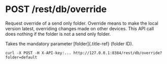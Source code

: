 POST /rest/db/override
======================

Request override of a send only folder. Override means to make the local
version latest, overriding changes made on other devices. This API call
does nothing if the folder is not a send only folder.

Takes the mandatory parameter [folder]{.title-ref} (folder ID).

``` {.sourceCode .bash}
curl -X POST -H X-API-key:... http://127.0.0.1:8384/rest/db/override?folder=default
```
